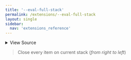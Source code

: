 ```yaml
---
title: '--eval-full-stack'
permalink: /extensions/--eval-full-stack
layout: single
sidebar:
  nav: 'extensions_reference'
---
```




<details>
  <summary>View Source</summary>

{% highlight sh %}

while [ "$SHELLPEN_CONTEXT_RIGHT_INDEX" -ge 0 ]
do
  local depthBeforeEval="$SHELLPEN_CONTEXT_DEPTH"
  local lastCommand="$( !fn --shellpen-private writeDSL --get-last-pushed )"

  !fn --shellpen-private writeDSL --eval-last-pushed

  # Recalculate the context depth and right index from the context
  if [ -z "$BASH_PRE_43" ]
  then
    SHELLPEN_CONTEXT_DEPTH="${#SHELLPEN_SOURCE_CONTEXT[@]}"
  else
    eval "SHELLPEN_CONTEXT_DEPTH=\"\${#__SHELLPEN_CONTEXT_$SHELLPEN_SOURCE_ID[@]}\""
  fi
  SHELLPEN_CONTEXT_RIGHT_INDEX="$(( SHELLPEN_CONTEXT_DEPTH - 1 ))"

  local depthAfterEval="$SHELLPEN_CONTEXT_DEPTH"

  [ $depthBeforeEval -eq $depthAfterEval ] && { echo "!fn [Extension Error] Expected '$lastCommand' to --pop stack" >&2; return 1; }
done
{% endhighlight %}

</details>



> Close every item on current stack (_from right to left_)







